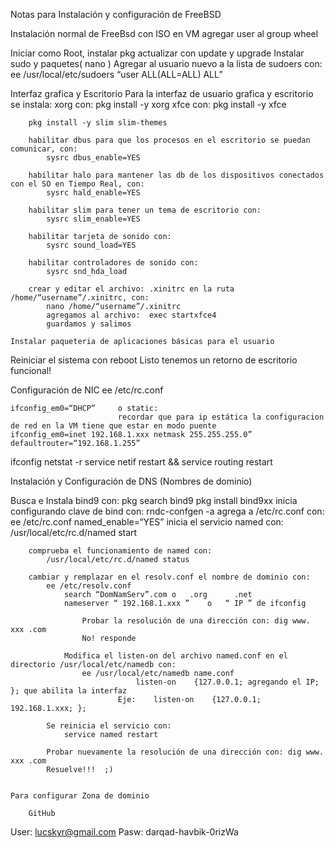 Notas para Instalación y configuración de FreeBSD

Instalación normal de FreeBsd con ISO en VM
agregar user al group wheel

Iniciar como Root, instalar pkg actualizar con update y upgrade
Instalar sudo y paquetes( nano ) 
Agregar al usuario nuevo a la lista de sudoers con:
	ee /usr/local/etc/sudoers
	“user ALL(ALL=ALL) ALL” 

Interfaz grafica y Escritorio
Para la interfaz de usuario grafica y escritorio se instala:
	xorg con: pkg install -y xorg
	xfce con: pkg install -y xfce
	
		pkg install -y slim slim-themes

		habilitar dbus para que los procesos en el escritorio se puedan comunicar, con: 
			sysrc dbus_enable=YES
		
		habilitar halo para mantener las db de los dispositivos conectados con el SO en Tiempo Real, con: 
			sysrc hald_enable=YES
		
		habilitar slim para tener un tema de escritorio con:  
			sysrc slim_enable=YES
		
		habilitar tarjeta de sonido con:  
			sysrc sound_load=YES
		
		habilitar controladores de sonido con:  
			sysrc snd_hda_load
		
		crear y editar el archivo: .xinitrc en la ruta /home/“username”/.xinitrc, con: 
			nano /home/“username”/.xinitrc
			agregamos al archivo:  exec startxfce4
			guardamos y salimos

	Instalar paqueteria de aplicaciones básicas para el usuario

Reiniciar el sistema con reboot 
Listo tenemos un retorno de escritorio funcional!


Configuración de NIC 
ee /etc/rc.conf

	ifconfig_em0=“DHCP”		o static:
							recordar que para ip estática la configuracion de red en la VM tiene que estar en modo puente
	ifconfig_em0=ïnet 192.168.1.xxx netmask 255.255.255.0”
	defaultrouter=“192.168.1.255”

ifconfig
netstat -r
service netif restart && service routing restart


Instalación y Configuración de DNS (Nombres de dominio)

Busca e Instala bind9 con:
	pkg search bind9
	pkg install bind9xx
		inicia configurando clave de bind con: rndc-confgen -a
		agrega a /etc/rc.conf con: ee  /etc/rc.conf 
									named_enable=“YES”
		inicia el servicio named con:
			/usr/local/etc/rc.d/named start

		comprueba el funcionamiento de named con:
			/usr/local/etc/rc.d/named status
		
		cambiar y remplazar en el resolv.conf el nombre de dominio con:
			ee /etc/resolv.conf 
				search “DomNamServ”.com	o	.org	  .net 
				nameserver “ 192.168.1.xxx ”	o 	“ IP ” de ifconfig	
					
					Probar la resolución de una dirección con: dig www. xxx .com
					No! responde 
				
				Modifica el listen-on del archivo named.conf en el directorio /usr/local/etc/namedb con:
					ee /usr/local/etc/namedb name.conf
								listen-on    {127.0.0.1; agregando el IP; }; que abilita la interfaz
							Eje:	listen-on    {127.0.0.1; 192.168.1.xxx; };	
			
			Se reinicia el servicio con:
				service named restart

			Probar nuevamente la resolución de una dirección con: dig www. xxx .com 
			Resuelve!!!  ;)


	Para configurar Zona de dominio

		GitHub
User: lucskyr@gmail.com
Pasw: darqad-havbik-0rizWa
